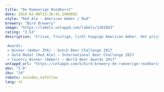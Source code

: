 ```yaml
---
title: "De Rumoerige Roodborst"
date: 2019-02-08T13:36:41.246968Z
style: "Red Ale - American Amber / Red"
brewery: "Bird Brewery"
image: "https://labels.untappd.com/labels/1381083"
rating: "3.53"
description: "Frisse, fruitige, licht hoppige American Amber. Het prijswinnende bier is robijnrood van kleur en heeft een stevige, volle schuimkraag. Verwacht een geur vol grapefruit, tropisch fruit en lichte karameltonen. Het wordt gebrouwen met vier soorten hop en vijf verschillende mouten, waardoor er meer dan genoeg is te ontdekken!  Awards: > Winner (Amber IPA) - Dutch Beer Challenge 2017 > Gold Medal (Red Ale) – International Beer Challenge 2017 > Country Winner (Amber) – World Beer Awards 2017"
untappd_url: "https://untappd.com/b/bird-brewery-de-rumoerige-roodborst/1381083"
abv: "5.8"
ibu: "34"
robots: noindex,nofollow
lang: nl
---
```

